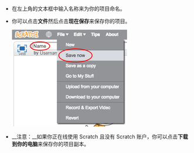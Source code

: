 + 在左上角的文本框中输入名称来为你的项目命名。

+ 你可以点击**文件**然后点击**现在保存**来保存你的项目。

	![screenshot](images/save.png)

+ __注意：__如果你正在线使用 Scratch 且没有 Scratch 账户，你可以点击**下载到你的电脑**来保存你的项目副本。

